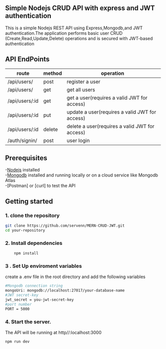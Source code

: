 ## Simple Nodejs CRUD API with express and JWT authentication

This is a simple Nodejs REST API using Express,Mongodb,and JWT authentication.The application performs basic user  CRUD
(Create,Read,Update,Delete) operations and is secured with JWT-based authentication

## API EndPoints

| route | method | operation |
| ----------| -------|--------| 
| /api/users/ |post | register a user
| /api/users/|  get | get all users |
| /api/users/:id | get |get a user(requires a valid JWT for access) |
| /api/users/:id | put | update a user(requires a valid JWT for access)  |
| /api/users/:id | delete | delete a user(requires a valid JWT for access)  |
| /auth/signin/ | post | user login |

## Prerequisites
 -[Nodejs](https://nodejs.org/en/download/package-manager) installed <br/>
 -[Mongodb](https://www.mongodb.com/docs/manual/installation/) installed and running locally or on a cloud service like Mongodb Atlas<br/>
 -[Postman] or [curl] to test the API

 ## Getting started

 ### 1. clone the repository 

 ```bash
 git clone https://github.com/servenn/MERN-CRUD-JWT.git
 cd your-repository
 ```

### 2.  Install dependencies
```bash
    npm install
```
### 3 . Set Up enviroment variables
create a .env file in the root directory and add the following variables
```bash
#Mongodb connection string
mongoUri: mongodb://localhost:27017/your-database-name
#JWT secret-key
jwt_secret = you-jwt-secret-key
#port number
PORT = 5000
```
### 4. Start the server.
The API will be running at http//:localhost:3000

```bash
npm run dev
```
